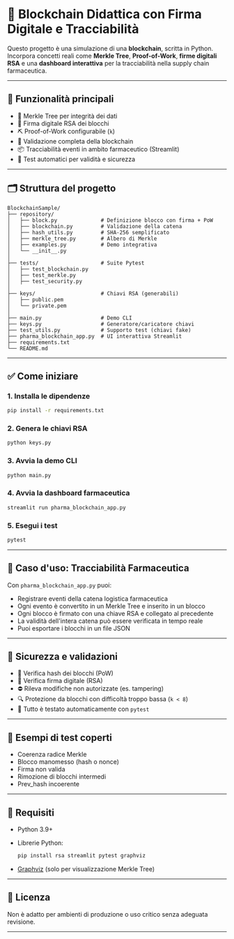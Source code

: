 
# 🧠 Blockchain Didattica con Firma Digitale e Tracciabilità

Questo progetto è una simulazione di una **blockchain**, scritta in Python.  
Incorpora concetti reali come **Merkle Tree**, **Proof-of-Work**, **firme digitali RSA** e una **dashboard interattiva** per la tracciabilità nella supply chain farmaceutica.

---

## 🚀 Funzionalità principali

- 🌳 Merkle Tree per integrità dei dati
- 🔐 Firma digitale RSA dei blocchi
- ⛏️ Proof-of-Work configurabile (`k`)
- 🔗 Validazione completa della blockchain
- 📦 Tracciabilità eventi in ambito farmaceutico (Streamlit)
- 🧪 Test automatici per validità e sicurezza

---

## 🗂️ Struttura del progetto

```
BlockchainSample/
├── repository/
│   ├── block.py              # Definizione blocco con firma + PoW
│   ├── blockchain.py         # Validazione della catena
│   ├── hash_utils.py         # SHA-256 semplificato
│   ├── merkle_tree.py        # Albero di Merkle
│   ├── examples.py           # Demo integrativa
│   └── __init__.py
│
├── tests/                    # Suite Pytest
│   ├── test_blockchain.py
│   ├── test_merkle.py
│   ├── test_security.py
│
├── keys/                     # Chiavi RSA (generabili)
│   ├── public.pem
│   └── private.pem
│
├── main.py                   # Demo CLI
├── keys.py                   # Generatore/caricatore chiavi
├── test_utils.py             # Supporto test (chiavi fake)
├── pharma_blockchain_app.py  # UI interattiva Streamlit
├── requirements.txt
└── README.md
```

---

## ✅ Come iniziare

### 1. Installa le dipendenze
```bash
pip install -r requirements.txt
```

### 2. Genera le chiavi RSA
```bash
python keys.py
```

### 3. Avvia la demo CLI
```bash
python main.py
```

### 4. Avvia la dashboard farmaceutica
```bash
streamlit run pharma_blockchain_app.py
```

### 5. Esegui i test
```bash
pytest
```

---

## 💊 Caso d'uso: Tracciabilità Farmaceutica

Con `pharma_blockchain_app.py` puoi:
- Registrare eventi della catena logistica farmaceutica
- Ogni evento è convertito in un Merkle Tree e inserito in un blocco
- Ogni blocco è firmato con una chiave RSA e collegato al precedente
- La validità dell'intera catena può essere verificata in tempo reale
- Puoi esportare i blocchi in un file JSON

---

## 🔐 Sicurezza e validazioni

- 🔁 Verifica hash dei blocchi (PoW)
- 📎 Verifica firma digitale (RSA)
- ⛔ Rileva modifiche non autorizzate (es. tampering)
- 🔍 Protezione da blocchi con difficoltà troppo bassa (`k < 8`)
- 📄 Tutto è testato automaticamente con `pytest`

---

## 🧪 Esempi di test coperti

- Coerenza radice Merkle
- Blocco manomesso (hash o nonce)
- Firma non valida
- Rimozione di blocchi intermedi
- Prev_hash incoerente

---

## 📌 Requisiti

- Python 3.9+
- Librerie Python:
  ```bash
  pip install rsa streamlit pytest graphviz
  ```

- [Graphviz](https://graphviz.org/download/) (solo per visualizzazione Merkle Tree)

---

## 📜 Licenza

Non è adatto per ambienti di produzione o uso critico senza adeguata revisione.

---


